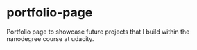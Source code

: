 # portfolio-page

Portfolio page to showcase future projects that I build within the nanodegree course at udacity. 
